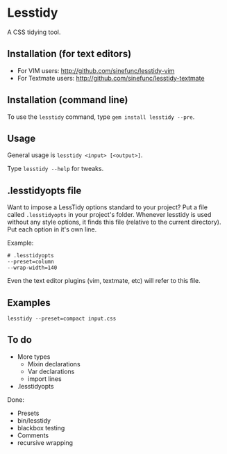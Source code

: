 Lesstidy
========

A CSS tidying tool.

Installation (for text editors)
-------------------------------

 - For VIM users: http://github.com/sinefunc/lesstidy-vim
 - For Textmate users: http://github.com/sinefunc/lesstidy-textmate

Installation (command line)
---------------------------

To use the `lesstidy` command, type `gem install lesstidy --pre`.

Usage
-----

General usage is `lesstidy <input> [<output>]`.

Type `lesstidy --help` for tweaks.

.lesstidyopts file
------------------

Want to impose a LessTidy options standard to your project? Put a file called 
`.lesstidyopts` in your project's folder. Whenever lesstidy is used without
any style options, it finds this file (relative to the current directory).
Put each option in it's own line.

Example:

    # .lesstidyopts
    --preset=column
    --wrap-width=140

Even the text editor plugins (vim, textmate, etc) will refer to this file.

Examples
--------

    lesstidy --preset=compact input.css

To do
-----

 - More types
   - Mixin declarations
   - Var declarations
   - import lines
 - .lesstidyopts

Done:

 - Presets
 - bin/lesstidy
 - blackbox testing
 - Comments
 - recursive wrapping

